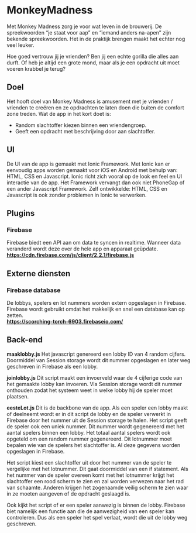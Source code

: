 # MonkeyMadness
Met Monkey Madness zorg je voor wat leven in de brouwerij. De spreekwoorden “je staat voor aap” en “iemand anders na-apen” zijn bekende spreekwoorden. Het in de praktijk brengen maakt het echter nog veel leuker. 

Hoe goed vertrouw jij je vrienden? Ben jij een echte gorilla die alles aan durft. Of heb je altijd een grote mond, maar als je een opdracht uit moet voeren krabbel je terug?


## Doel
Het hooft doel van Monkey Madness is amusement met je vrienden / vrienden te creëren en ze opdrachten te laten doen die buiten de comfort zone treden.
Wat de app in het kort doet is:
- Random slachtoffer kiezen binnen een vriendengroep.
- Geeft een opdracht met beschrijving door aan slachtoffer.

## UI
De UI van de app is gemaakt met Ionic Framework. Met Ionic kan er eenvoudig apps worden gemaakt voor iOS en Android met behulp van: HTML, CSS en Javascript. Ionic richt zich vooral op de look en feel en UI interactie van de app. Het Framework vervangt dan ook niet PhoneGap of een ander Javascript Framework. Zelf ontwikkelde: HTML, CSS en Javascript is ook zonder problemen in Ionic te verwerken.

## Plugins

### Firebase
Firebase biedt een API aan om data te syncen in realtime. Wanneer data veranderd wordt deze over de hele app en apparaat geüpdate.
**https://cdn.firebase.com/js/client/2.2.1/firebase.js**


## Externe diensten 

### Firebase database
 De lobbys, spelers en lot nummers worden extern opgeslagen in Firebase. Firebase wordt gebruikt omdat het makkelijk en snel een database kan op zetten.  
**https://scorching-torch-6903.firebaseio.com/**

## Back-end
**maaklobby.js** Het javascript genereerd een lobby ID van 4 random cijfers. Doormiddel van Session storage wordt dit nummer opgeslagen en later weg geschreven in Firebase als een lobby.

**joinlobby.js** Dit script maakt een invoerveld waar de 4 cijferige code van het gemaakte lobby kan invoeren. Via Session storage wordt dit nummer onthouden zodat het systeem weet in welke lobby hij de speler moet plaatsen.

**eesteLot.js** Dit is de backbone van de app. Als een speler een lobby maakt of deelneemt wordt er in dit script de lobby en de speler verwerkt in Firebase door het nummer uit de Session storage te halen. Het script geeft de speler ook een uniek nummer. Dit nummer wordt gegenereerd met het aantal spelers binnen een lobby. Het totaal aantal spelers wordt ook opgeteld om een random nummer gegenereerd. Dit lotnummer moet bepalen wie van de spelers het slachtoffer is. Al deze gegevens worden opgeslagen in Firebase.  

Het script kiest een slachtoffer uit door het nummer van de speler te vergelijke met het lotnummer. Dit gaat doormiddel van een if statement. Als het nummer van de speler overeen komt met het lotnummer krijgt het slachtoffer een rood scherm te zien en zal worden verwezen naar het rad van schaamte. Anderen krijgen het zogenaamde veilig scherm te zien waar in ze moeten aangeven of de opdracht geslaagd is. 

Ook kijkt het script of er een speler aanwezig is binnen de lobby. Firebase biet namelijk een functie aan die de aanwezigheid van een speler kan controleren. Dus als een speler het spel verlaat, wordt die uit de lobby weg geschreven.
